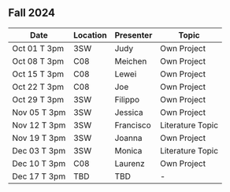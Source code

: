 ## Fall 2024

| Date            | Location   | Presenter                | Topic              |
|-----------------|------------|--------------------------|--------------------|
| Oct 01 T 3pm    | 3SW        | Judy                     | Own Project        |
| Oct 08 T 3pm    | C08        | Meichen                  | Own Project        |
| Oct 15 T 3pm    | C08        | Lewei                    | Own Project        |
| Oct 22 T 3pm    | C08        | Joe                      | Own Project        |
| Oct 29 T 3pm    | 3SW        | Filippo                  | Own Project        |
| Nov 05 T 3pm    | 3SW        | Jessica                  | Own Project        |
| Nov 12 T 3pm    | 3SW        | Francisco                | Literature Topic   |
| Nov 19 T 3pm    | 3SW        | Joanna                   | Own Project        |
| Dec 03 T 3pm    | 3SW        | Monica                   | Literature Topic   |
| Dec 10 T 3pm    | C08        | Laurenz                  | Own Project        |
| Dec 17 T 3pm    | TBD        | TBD                      | -                  |


